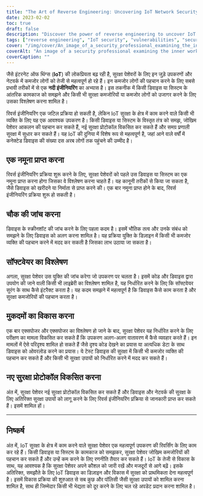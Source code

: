 ```yaml
---
title: "The Art of Reverse Engineering: Uncovering IoT Network Security Vulnerabilities"
date: 2023-02-02
toc: true
draft: false
description: "Discover the power of reverse engineering to uncover IoT network security flaws and improve overall system security."
tags: ["reverse engineering", "IoT security", "vulnerabilities", "security protocols", "device analysis", "IoT networks", "inner workings", "malicious code", "encryption measures", "authentication measures", "firewalls", "software update"]
cover: "/img/cover/An_image_of_a_security_professional_examining_the_inner_workings.png"
coverAlt: "An image of a security professional examining the inner workings of an IoT device, with various hardware components and circuit boards visible. "
coverCaption: ""
---
```


 जैसे इंटरनेट ऑफ थिंग्स (**IoT**) की लोकप्रियता बढ़ रही है, सुरक्षा पेशेवरों के लिए इन जुड़े उपकरणों और नेटवर्क में कमजोर लोगों को तेजी से महत्वपूर्ण हो रहे हैं। इन कमजोर लोगों की पहचान करने के लिए सबसे प्रभावी तरीकों में से एक **नदी इंजीनियरिंग** का अभ्यास है। इस तकनीक में किसी डिवाइस या सिस्टम के आंतरिक कामकाज को समझने और किसी भी सुरक्षा कमजोरियों या कमजोर लोगों को उजागर करने के लिए उसका विश्लेषण करना शामिल है।  रिवर्स इंजीनियरिंग एक जटिल प्रक्रिया हो सकती है, लेकिन IoT सुरक्षा के क्षेत्र में काम करने वाले किसी भी व्यक्ति के लिए यह एक आवश्यक उपकरण है। किसी डिवाइस या सिस्टम के विस्तृत तंत्र को समझ, जोखिम पेशेवर आकलन की पहचान कर सकते हैं, नई सुरक्षा प्रोटोकॉल विकसित कर सकते हैं और समग्र प्रणाली सुरक्षा में सुधार कर सकते हैं। यह IoT की दुनिया में विशेष रूप से महत्वपूर्ण है, जहां आने वाले वर्षों में कनेक्टेड डिवाइस की संख्या दस अरब लोगों तक पहुंचने की उम्मीद है।  ## एक नमूना प्राप्त करना  रिवर्स इंजीनियरिंग प्रक्रिया शुरू करने के लिए, सुरक्षा पेशेवरों को पहले उस डिवाइस या सिस्टम का एक नमूना प्राप्त करना होगा जिसका वे विश्लेषण करना चाहते हैं। यह कानूनी तरीकों से किया जा सकता है, जैसे डिवाइस को खरीदने या निर्माता से प्राप्त करने की। एक बार नमूना प्राप्त होने के बाद, रिवर्स इंजीनियरिंग प्रक्रिया शुरू हो सकती है।  ## चौक की जांच करना  डिवाइस के स्क्रीनशॉट की जांच करने के लिए पहला कदम है। इसमें भौतिक तत्व और उनके संबंध को समझने के लिए डिवाइस को अलग करना शामिल है। यह प्रक्रिया युक्ति के डिज़ाइन में किसी भी कमजोर व्यक्ति की पहचान करने में मदद कर सकती है जिसका लाभ उठाया जा सकता है।  ## सॉफ्टवेयर का विश्लेषण  अगला, सुरक्षा पेशेवर उस युक्ति की जांच करेगा जो उपकरण पर चलता है। इसमें कोड और डिवाइस द्वारा उपयोग की जाने वाली किसी भी लाइब्रेरी का विश्लेषण शामिल है, यह निर्धारित करने के लिए कि सॉफ्टवेयर सुरंग के साथ कैसे इंटरैक्ट करता है। यह कदम समझने में महत्वपूर्ण है कि डिवाइस कैसे काम करता है और सुरक्षा कमजोरियों की पहचान करता है।  ## मुकदमों का विकास करना  एक बार एक्सपोजर और एक्सपोजर का विश्लेषण हो जाने के बाद, सुरक्षा पेशेवर यह निर्धारित करने के लिए परीक्षण का मामला विकसित कर सकते हैं कि उपकरण अलग-अलग वातावरण में कैसे व्यवहार करते हैं। इन मामलों में ऐसे परिदृश्य शामिल हो सकते हैं जैसे दृश्य कोड देखने का प्रयास या अत्यधिक डेटा के साथ डिवाइस को ओवरलोड करने का प्रयास। ये टेस्ट डिवाइस की सुरक्षा में किसी भी कमजोर व्यक्ति की पहचान कर सकते हैं और किसी भी सुरक्षा उपायों को निर्धारित करने में मदद कर सकते हैं।  ## नए सुरक्षा प्रोटोकॉल विकसित करना  अंत में, सुरक्षा पेशेवर नई सुरक्षा प्रोटोकॉल विकसित कर सकते हैं और डिवाइस और नेटवर्क की सुरक्षा के लिए अतिरिक्त सुरक्षा उपायों को लागू करने के लिए रिवर्स इंजीनियरिंग प्रक्रिया से जानकारी प्राप्त कर सकते हैं। इसमें शामिल हों।  _____  ## निष्कर्ष  अंत में, IoT सुरक्षा के क्षेत्र में काम करने वाले सुरक्षा पेशेवर एक महत्वपूर्ण उपकरण की रिवर्सिंग के लिए काम कर रहे हैं। किसी डिवाइस या सिस्टम के कामकाज को समझकर, सुरक्षा पेशेवर जोखिम कमजोरियों की पहचान कर सकते हैं और उन्हें कम करने के लिए रणनीति तैयार कर सकते हैं। IoT के तेजी से विकास के साथ, यह आवश्यक है कि सुरक्षा पेशेवर अपने कौशल को जारी रखें और मजदूरों से आगे बढ़ें। इसके अतिरिक्त, समझौते के लिए IoT डिवाइस का डिज़ाइन और विकास में सुरक्षा को प्राथमिकता देना महत्वपूर्ण है। इसमें विकास प्रक्रिया की शुरुआत से सब कुछ और पॉलिसी जैसी सुरक्षा उपायों को शामिल करना शामिल है, साथ ही जिम्मेदार किसी भी भेद्यता को दूर करने के लिए चल रहे अपडेट प्रदान करना शामिल है।